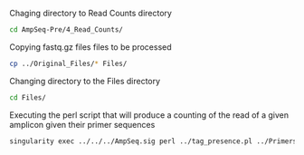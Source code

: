 Chaging directory to Read Counts directory
```bash
cd AmpSeq-Pre/4_Read_Counts/
```
Copying fastq.gz files files to be processed
```bash
cp ../Original_Files/* Files/
```
Changing directory to the Files directory
```bash
cd Files/
```
Executing the perl script that will produce a counting of the read of a given amplicon given their primer sequences
```bash
singularity exec ../../../AmpSeq.sig perl ../tag_presence.pl ../Primers.txt
```
